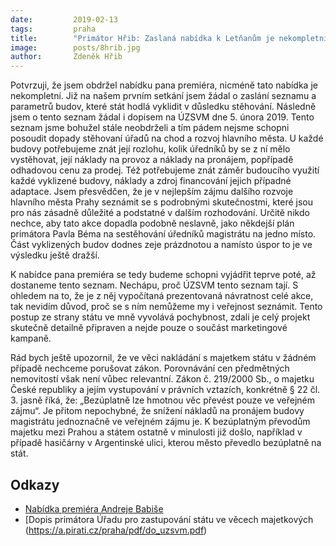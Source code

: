 ```yaml
---
date:         2019-02-13
tags:         praha
title:        "Primátor Hřib: Zaslaná nabídka k Letňanům je nekompletní, pane premiére"
image: 	      posts/8hrib.jpg
author:       Zdeněk Hřib
---
```


Potvrzuji, že jsem obdržel nabídku pana premiéra, nicméně tato nabídka je nekompletní. Již na našem prvním setkání jsem žádal o zaslání seznamu a parametrů budov, které stát hodlá vyklidit v důsledku stěhování. Následně jsem o tento seznam žádal i dopisem na ÚZSVM dne 5. února 2019. Tento seznam jsme bohužel stále neobdrželi a tím pádem nejsme schopni posoudit dopady stěhovaní úřadů na chod a rozvoj hlavního města. U každé budovy potřebujeme znát její rozlohu, kolik úředníků by se z ní mělo vystěhovat, její náklady na provoz a náklady na pronájem, popřípadě odhadovou cenu za prodej. Též potřebujeme znát záměr budoucího využití každé vyklizené budovy, náklady a zdroj financování jejich případné adaptace. Jsem přesvědčen, že je v nejlepším zájmu dalšího rozvoje hlavního města Prahy seznámit se s podrobnými skutečnostmi, které jsou pro nás zásadně důležité a podstatné v dalším rozhodování. Určitě nikdo nechce, aby tato akce dopadla podobně neslavně, jako někdejší plán primátora Pavla Béma na sestěhování úředníků magistrátu na jedno místo. Část vyklizených budov dodnes zeje prázdnotou a namísto úspor to je ve výsledku ještě dražší.

K nabídce pana premiéra se tedy budeme schopni vyjádřit teprve poté, až dostaneme tento seznam. Nechápu, proč ÚZSVM tento seznam tají. S ohledem na to, že je z něj vypočítaná prezentovaná návratnost celé akce, tak nevidím důvod, proč se s ním nemůžeme my i veřejnost seznámit. Tento postup ze strany státu ve mně vyvolává pochybnost, zdali je celý projekt skutečně detailně připraven a nejde pouze o součást marketingové kampaně.

Rád bych ještě upozornil, že ve věci nakládání s majetkem státu v žádném případě nechceme porušovat zákon. Porovnávání cen předmětných nemovitostí však není vůbec relevantní. Zákon č. 219/2000 Sb., o majetku České republiky a jejím vystupování v právních vztazích, konkrétně § 22 čl. 3. jasně říká, že: „Bezúplatně lze hmotnou věc převést pouze ve veřejném zájmu“. Je přitom nepochybné, že snížení nákladů na pronájem budovy magistrátu jednoznačně ve veřejném zájmu je. K bezúplatným převodům majetku mezi Prahou a státem ostatně v minulosti již došlo, například v případě hasičárny v Argentinské ulici, kterou město převedlo bezúplatně na stát.

## Odkazy

* [Nabídka premiéra Andreje Babiše](https://a.pirati.cz/praha/pdf/do_babis.pdf)
* [Dopis primátora Úřadu pro zastupování státu ve věcech majetkových (https://a.pirati.cz/praha/pdf/do_uzsvm.pdf)
